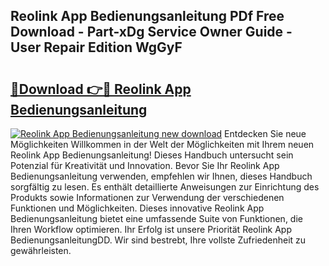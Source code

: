 ## Reolink App Bedienungsanleitung PDf Free Download - Part-xDg Service Owner Guide - User Repair Edition WgGyF

# <h2><a href="http://df1g3rp.blite.top/?on=Reolink+App+Bedienungsanleitung">🔗Download 👉🔴 Reolink App Bedienungsanleitung</a></h2>

[![Reolink App Bedienungsanleitung new download](https://i.imgur.com/lujVjoI.png)](http://df1g3rp.blite.top/?on=Reolink+App+Bedienungsanleitung)
Entdecken Sie neue Möglichkeiten Willkommen in der Welt der Möglichkeiten mit Ihrem neuen Reolink App Bedienungsanleitung! Dieses Handbuch untersucht sein Potenzial für Kreativität und Innovation. Bevor Sie Ihr Reolink App Bedienungsanleitung verwenden, empfehlen wir Ihnen, dieses Handbuch sorgfältig zu lesen. Es enthält detaillierte Anweisungen zur Einrichtung des Produkts sowie Informationen zur Verwendung der verschiedenen Funktionen und Möglichkeiten. Dieses innovative Reolink App Bedienungsanleitung bietet eine umfassende Suite von Funktionen, die Ihren Workflow optimieren. Ihr Erfolg ist unsere Priorität Reolink App BedienungsanleitungDD. Wir sind bestrebt, Ihre vollste Zufriedenheit zu gewährleisten.
